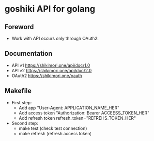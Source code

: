# goshiki API for golang

## Foreword
- Work with API occurs only through OAuth2.

## Documentation
* API v1 https://shikimori.one/api/doc/1.0
* API v2 https://shikimori.one/api/doc/2.0 
* OAuth2 https://shikimori.one/oauth

## Makefile
- First step:
  * Add app "User-Agent: APPLICATION_NAME_HER"
  * Add access token "Authorization: Bearer ACCEESS_TOKEN_HER"
  * Add refresh token refresh_token="REFREHS_TOKEN_HER"
- Second step:
  * make test (check test connection)
  * make refresh (refresh access token)
